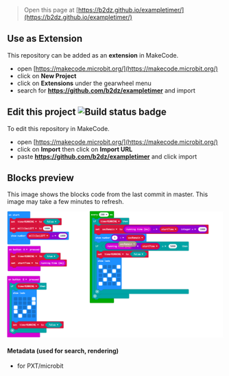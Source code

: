 
> Open this page at [https://b2dz.github.io/exampletimer/](https://b2dz.github.io/exampletimer/)

## Use as Extension

This repository can be added as an **extension** in MakeCode.

* open [https://makecode.microbit.org/](https://makecode.microbit.org/)
* click on **New Project**
* click on **Extensions** under the gearwheel menu
* search for **https://github.com/b2dz/exampletimer** and import

## Edit this project ![Build status badge](https://github.com/b2dz/exampletimer/workflows/MakeCode/badge.svg)

To edit this repository in MakeCode.

* open [https://makecode.microbit.org/](https://makecode.microbit.org/)
* click on **Import** then click on **Import URL**
* paste **https://github.com/b2dz/exampletimer** and click import

## Blocks preview

This image shows the blocks code from the last commit in master.
This image may take a few minutes to refresh.

![A rendered view of the blocks](https://github.com/b2dz/exampletimer/raw/master/.github/makecode/blocks.png)

#### Metadata (used for search, rendering)

* for PXT/microbit
<script src="https://makecode.com/gh-pages-embed.js"></script><script>makeCodeRender("{{ site.makecode.home_url }}", "{{ site.github.owner_name }}/{{ site.github.repository_name }}");</script>
